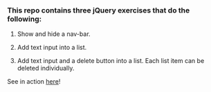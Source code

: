 ### This repo contains three jQuery exercises that do the following:

1. Show and hide a nav-bar.

2. Add text input into a list.

3. Add text input and a delete button into a list. Each list item can be
   deleted individually.

See in action
[here](https://jennypenfield.github.io/event-listeners/)!
